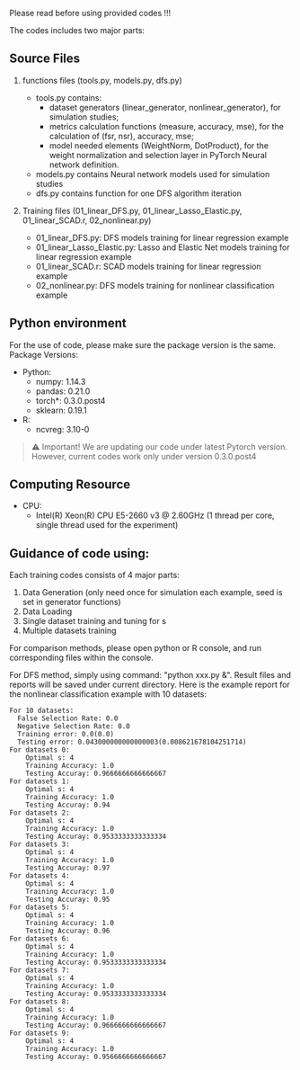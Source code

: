 Please read before using provided codes !!!

The codes includes two major parts:

## Source Files

1. functions files (tools.py, models.py, dfs.py)
    * tools.py contains:
        - dataset generators (linear_generator, nonlinear_generator), for simulation studies;
        - metrics calculation functions (measure, accuracy, mse), for the calculation of (fsr, nsr), accuracy, mse;
        - model needed elements (WeightNorm, DotProduct), for the weight normalization and selection layer in PyTorch Neural network definition.
    * models.py contains Neural network models used for simulation studies
    * dfs.py contains function for one DFS algorithm iteration
    
2. Training files (01_linear_DFS.py, 01_linear_Lasso_Elastic.py, 01_linear_SCAD.r, 02_nonlinear.py)
    * 01_linear_DFS.py: DFS models training for linear regression example
    * 01_linear_Lasso_Elastic.py: Lasso and Elastic Net models training for linear regression example
    * 01_linear_SCAD.r: SCAD models training for linear regression example
    * 02_nonlinear.py: DFS models training for nonlinear classification example

## Python environment

For the use of code, please make sure the package version is the same.
Package Versions:

* Python:
    - numpy: 1.14.3
    - pandas: 0.21.0
    - torch*: 0.3.0.post4
    - sklearn: 0.19.1
* R:
    - ncvreg: 3.10-0 
    
> :warning: Important! We are updating our code under latest Pytorch version. However, current codes work only under version 0.3.0.post4 

## Computing Resource

* CPU:
    - Intel(R) Xeon(R) CPU E5-2660 v3 @ 2.60GHz (1 thread per core, single thread used for the experiment)


## Guidance of code using:

Each training codes consists of 4 major parts:

1. Data Generation (only need once for simulation each example, seed is set in generator functions)
2. Data Loading
3. Single dataset training and tuning for s
4. Multiple datasets training

For comparison methods, please open python or R console, and run corresponding files within the console.
    
For DFS method, simply using command: "python xxx.py &". Result files and reports will be saved under current directory.
Here is the example report for the nonlinear classification example with 10 datasets:

```
For 10 datasets:
  False Selection Rate: 0.0
  Negative Selection Rate: 0.0
  Training error: 0.0(0.0)
  Testing error: 0.043000000000000003(0.008621678104251714)
For datasets 0:
    Optimal s: 4
    Training Accuracy: 1.0
    Testing Accuray: 0.9666666666666667
For datasets 1:
    Optimal s: 4
    Training Accuracy: 1.0
    Testing Accuray: 0.94
For datasets 2:
    Optimal s: 4
    Training Accuracy: 1.0
    Testing Accuray: 0.9533333333333334
For datasets 3:
    Optimal s: 4
    Training Accuracy: 1.0
    Testing Accuray: 0.97
For datasets 4:
    Optimal s: 4
    Training Accuracy: 1.0
    Testing Accuray: 0.95
For datasets 5:
    Optimal s: 4
    Training Accuracy: 1.0
    Testing Accuray: 0.96
For datasets 6:
    Optimal s: 4
    Training Accuracy: 1.0
    Testing Accuray: 0.9533333333333334
For datasets 7:
    Optimal s: 4
    Training Accuracy: 1.0
    Testing Accuray: 0.9533333333333334
For datasets 8:
    Optimal s: 4
    Training Accuracy: 1.0
    Testing Accuray: 0.9666666666666667
For datasets 9:
    Optimal s: 4
    Training Accuracy: 1.0
    Testing Accuray: 0.9566666666666667
```


